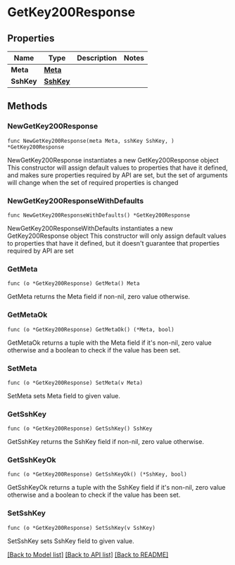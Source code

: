# GetKey200Response

## Properties

Name | Type | Description | Notes
------------ | ------------- | ------------- | -------------
**Meta** | [**Meta**](Meta.md) |  | 
**SshKey** | [**SshKey**](SshKey.md) |  | 

## Methods

### NewGetKey200Response

`func NewGetKey200Response(meta Meta, sshKey SshKey, ) *GetKey200Response`

NewGetKey200Response instantiates a new GetKey200Response object
This constructor will assign default values to properties that have it defined,
and makes sure properties required by API are set, but the set of arguments
will change when the set of required properties is changed

### NewGetKey200ResponseWithDefaults

`func NewGetKey200ResponseWithDefaults() *GetKey200Response`

NewGetKey200ResponseWithDefaults instantiates a new GetKey200Response object
This constructor will only assign default values to properties that have it defined,
but it doesn't guarantee that properties required by API are set

### GetMeta

`func (o *GetKey200Response) GetMeta() Meta`

GetMeta returns the Meta field if non-nil, zero value otherwise.

### GetMetaOk

`func (o *GetKey200Response) GetMetaOk() (*Meta, bool)`

GetMetaOk returns a tuple with the Meta field if it's non-nil, zero value otherwise
and a boolean to check if the value has been set.

### SetMeta

`func (o *GetKey200Response) SetMeta(v Meta)`

SetMeta sets Meta field to given value.


### GetSshKey

`func (o *GetKey200Response) GetSshKey() SshKey`

GetSshKey returns the SshKey field if non-nil, zero value otherwise.

### GetSshKeyOk

`func (o *GetKey200Response) GetSshKeyOk() (*SshKey, bool)`

GetSshKeyOk returns a tuple with the SshKey field if it's non-nil, zero value otherwise
and a boolean to check if the value has been set.

### SetSshKey

`func (o *GetKey200Response) SetSshKey(v SshKey)`

SetSshKey sets SshKey field to given value.



[[Back to Model list]](../README.md#documentation-for-models) [[Back to API list]](../README.md#documentation-for-api-endpoints) [[Back to README]](../README.md)


